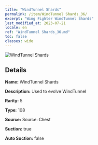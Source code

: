 ```yaml
---
title: "WindTunnel Shards"
permalink: /item/WindTunnel Shards_36/
excerpt: "Wing Fighter WindTunnel Shards"
last_modified_at: 2023-07-21
locale: en
ref: "WindTunnel Shards_36.md"
toc: false
classes: wide
---
```



 ![WindTunnel Shards](/images/item/WindTunnel_Shards_p.png)



## Details

 **Name:** WindTunnel Shards 

 **Description:** Used to evolve WindTunnel

 **Rarity:** 5 

 **Type:** 108 

 **Source:** Source: Chest 

 **Suction:** true 

 **Auto Suction:** false 


